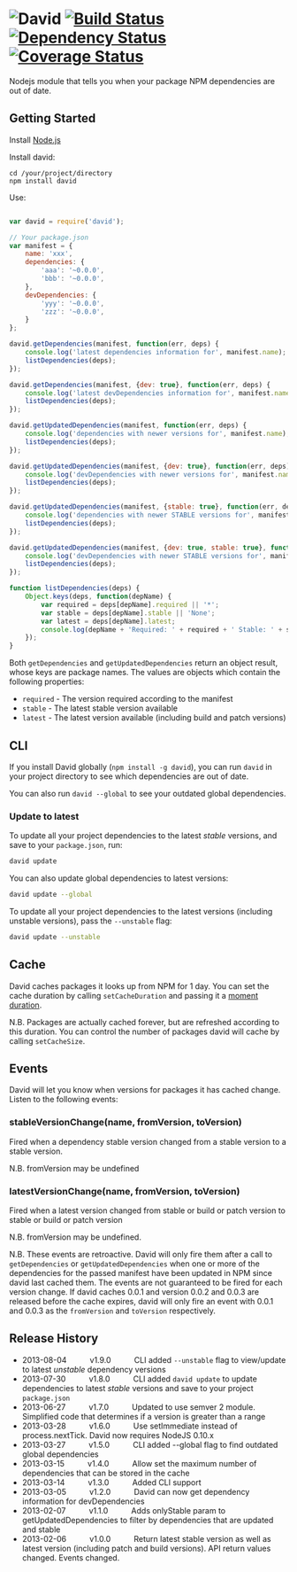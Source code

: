 <img src="https://raw.github.com/alanshaw/david-www/master/david.png" title="David"/> [![Build Status](https://travis-ci.org/alanshaw/david.png)](https://travis-ci.org/alanshaw/david) [![Dependency Status](https://david-dm.org/alanshaw/david.png)](https://david-dm.org/alanshaw/david) [![Coverage Status](https://coveralls.io/repos/alanshaw/david/badge.png?branch=master)](https://coveralls.io/r/alanshaw/david?branch=master)
=====

Nodejs module that tells you when your package NPM dependencies are out of date.


Getting Started
---------------

Install [Node.js](http://nodejs.org/)

Install david:

	cd /your/project/directory
	npm install david

Use:

```javascript

var david = require('david');

// Your package.json
var manifest = {
	name: 'xxx',
	dependencies: {
		'aaa': '~0.0.0',
		'bbb': '~0.0.0',
	},
	devDependencies: {
		'yyy': '~0.0.0',
		'zzz': '~0.0.0',
	}
};

david.getDependencies(manifest, function(err, deps) {
	console.log('latest dependencies information for', manifest.name);
	listDependencies(deps);
});

david.getDependencies(manifest, {dev: true}, function(err, deps) {
	console.log('latest devDependencies information for', manifest.name);
	listDependencies(deps);
});

david.getUpdatedDependencies(manifest, function(err, deps) {
	console.log('dependencies with newer versions for', manifest.name);
	listDependencies(deps);
});

david.getUpdatedDependencies(manifest, {dev: true}, function(err, deps) {
	console.log('devDependencies with newer versions for', manifest.name);
	listDependencies(deps);
});

david.getUpdatedDependencies(manifest, {stable: true}, function(err, deps) {
	console.log('dependencies with newer STABLE versions for', manifest.name);
	listDependencies(deps);
});

david.getUpdatedDependencies(manifest, {dev: true, stable: true}, function(err, deps) {
	console.log('devDependencies with newer STABLE versions for', manifest.name);
	listDependencies(deps);
});

function listDependencies(deps) {
	Object.keys(deps, function(depName) {
		var required = deps[depName].required || '*';
		var stable = deps[depName].stable || 'None';
		var latest = deps[depName].latest;
		console.log(depName + 'Required: ' + required + ' Stable: ' + stable + ' Latest: ' + latest);
	});
}
```

Both `getDependencies` and `getUpdatedDependencies` return an object result, whose keys are package names. The values are objects which contain the following properties:

- `required` - The version required according to the manifest
- `stable` - The latest stable version available
- `latest` - The latest version available (including build and patch versions)


CLI
---

If you install David globally (`npm install -g david`), you can run `david` in your project directory to see which dependencies are out of date.

You can also run `david --global` to see your outdated global dependencies.

### Update to latest

To update all your project dependencies to the latest _stable_ versions, and save to your `package.json`, run:

```sh
david update
```

You can also update global dependencies to latest versions:

```sh
david update --global
```

To update all your project dependencies to the latest versions (including unstable versions), pass the `--unstable` flag:

```sh
david update --unstable
```


Cache
-----

David caches packages it looks up from NPM for 1 day. You can set the cache duration by calling `setCacheDuration` and passing it a [moment](http://momentjs.com/docs/) [duration](http://momentjs.com/docs/#/durations/).

N.B. Packages are actually cached forever, but are refreshed according to this duration. You can control the number of packages david will cache by calling `setCacheSize`.


Events
------

David will let you know when versions for packages it has cached change. Listen to the following events:

### stableVersionChange(name, fromVersion, toVersion)

Fired when a dependency stable version changed from a stable version to a stable version.

N.B. fromVersion may be undefined

### latestVersionChange(name, fromVersion, toVersion)

Fired when a latest version changed from stable or build or patch version to stable or build or patch version

N.B. fromVersion may be undefined.

N.B. These events are retroactive. David will only fire them after a call to `getDependencies` or `getUpdatedDependencies` when one or more of the dependencies for the passed manifest have been updated in NPM since david last cached them. The events are not guaranteed to be fired for each version change. If david caches 0.0.1 and version 0.0.2 and 0.0.3 are released before the cache expires, david will only fire an event with 0.0.1 and 0.0.3 as the `fromVersion` and `toVersion` respectively.


Release History
---------------

 * 2013-08-04   v1.9.0   CLI added `--unstable` flag to view/update to latest _unstable_ dependency versions
 * 2013-07-30   v1.8.0   CLI added `david update` to update dependencies to latest _stable_ versions and save to your project `package.json`
 * 2013-06-27   v1.7.0   Updated to use semver 2 module. Simplified code that determines if a version is greater than a range
 * 2013-03-28   v1.6.0   Use setImmediate instead of process.nextTick. David now requires NodeJS 0.10.x
 * 2013-03-27   v1.5.0   CLI added --global flag to find outdated global dependencies
 * 2013-03-15   v1.4.0   Allow set the maximum number of dependencies that can be stored in the cache
 * 2013-03-14   v1.3.0   Added CLI support
 * 2013-03-05   v1.2.0   David can now get dependency information for devDependencies
 * 2013-02-07   v1.1.0   Adds onlyStable param to getUpdatedDependencies to filter by dependencies that are updated and stable
 * 2013-02-06   v1.0.0   Return latest stable version as well as latest version (including patch and build versions). API return values changed. Events changed.
